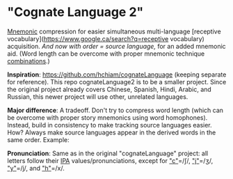 # "Cognate Language 2"
[Mnemonic](https://www.google.ca/search?q=mnemonic) compression for easier simultaneous multi-language [receptive vocabulary](https://www.google.ca/search?q=receptive vocabulary) acquisition. *And now with order = source language,* for an added mnemonic aid. (Word length can be overcome with proper mnemonic technique [combinations](https://www.fluentin3months.com/imagination-your-key-to-memorizing-hundreds-of-words-quickly/).)

**Inspiration**: https://github.com/hchiam/cognateLanguage (keeping separate for reference). This repo cognateLanguage2 is to be a smaller project. Since the original project already covers Chinese, Spanish, Hindi, Arabic, and Russian, this newer project will use other, unrelated languages.

**Major difference**: A tradeoff. Don't try to compress word length (which can be overcome with proper story mnemonics using word homophones). Instead, build in consistency to make tracking source languages easier. How? Always make source languages appear in the derived words in the same order. Example: 

**Pronunciation**: Same as in the original "cognateLanguage" project: all letters follow their [IPA](https://en.wikipedia.org/wiki/International_Phonetic_Alphabet) values/pronunciations, except for ["c"](https://upload.wikimedia.org/wikipedia/commons/c/cc/Voiceless_palato-alveolar_sibilant.ogg)=/ʃ/, ["j"](https://upload.wikimedia.org/wikipedia/commons/3/30/Voiced_palato-alveolar_sibilant.ogg)=/ʒ/, ["y"](https://upload.wikimedia.org/wikipedia/commons/e/e8/Palatal_approximant.ogg)=/j/, and ["h"](https://upload.wikimedia.org/wikipedia/commons/0/0f/Voiceless_velar_fricative.ogg)=/x/.
